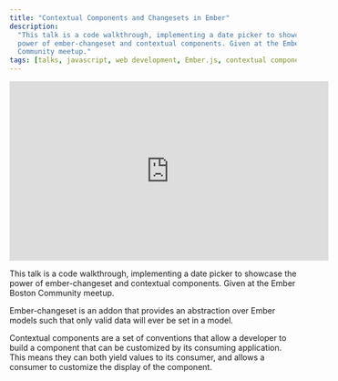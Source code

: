 ```yaml
---
title: "Contextual Components and Changesets in Ember"
description:
  "This talk is a code walkthrough, implementing a date picker to showcase the
  power of ember-changeset and contextual components. Given at the Ember Boston
  Community meetup."
tags: [talks, javascript, web development, Ember.js, contextual components]
---
```


<iframe width="560" height="315" 
  src="https://www.youtube.com/embed/ekxKhGtUdDg?rel=0"
  frameBorder="0"
  allow="autoplay; encrypted-media"
  allowFullScreen>
</iframe>

This talk is a code walkthrough, implementing a date picker to showcase the
power of ember-changeset and contextual components. Given at the Ember Boston
Community meetup.

Ember-changeset is an addon that provides an abstraction over Ember models such
that only valid data will ever be set in a model.

Contextual components are a set of conventions that allow a developer to build a
component that can be customized by its consuming application. This means they
can both yield values to its consumer, and allows a consumer to customize the
display of the component.
